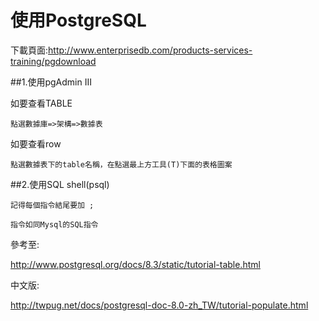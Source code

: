 # 使用PostgreSQL

下載頁面:http://www.enterprisedb.com/products-services-training/pgdownload


##1.使用pgAdmin III

如要查看TABLE
```
點選數據庫=>架構=>數據表
```
如要查看row
```
點選數據表下的table名稱，在點選最上方工具(T)下面的表格圖案
```
##2.使用SQL shell(psql) 
```
記得每個指令結尾要加 ;
```
```
指令如同Mysql的SQL指令
```










參考至:

http://www.postgresql.org/docs/8.3/static/tutorial-table.html

中文版:

http://twpug.net/docs/postgresql-doc-8.0-zh_TW/tutorial-populate.html